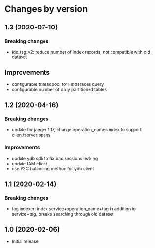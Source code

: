 # Changes by version

1.3 (2020-07-10)
----------------

### Breaking changes
* idx_tag_v2: reduce number of index records, not compatible with old dataset

## Improvements
* configurable threadpool for FindTraces query
* configurable number of daily partitioned tables

1.2 (2020-04-16)
----------------

### Breaking changes
* update for jaeger 1.17, change operation_names index to support client/server spans

### Improvements
* update ydb sdk to fix bad sessions leaking
* update IAM client
* use P2C balancing method for ydb client


1.1 (2020-02-14)
----------------


### Breaking changes
* tag indexer: index service+operation_name+tag in addition to service+tag, breaks searching through old dataset

1.0 (2020-02-06)
----------------
* Initial release
